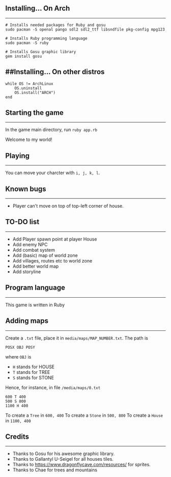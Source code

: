 ## Installing... On Arch
---
```
# Installs needed packages for Ruby and gosu
sudo pacman -S openal pango sdl2 sdl2_ttf libsndfile pkg-config mpg123

# Installs Ruby programming language
sudo pacman -S ruby

# Installs Gosu graphic library
gem install gosu
```

##Installing... On other distros
---
```
while OS != ArchLinux
	OS.uninstall
	OS.install("ARCH")
end
```

## Starting the game
---
In the game main directory, run `ruby app.rb`

Welcome to my world!

## Playing
---
You can move your charcter with `i, j, k, l`.

## Known bugs
---
* Player can't move on top of top-left corner of house.

## TO-DO list
---
* Add Player spawn point at player House
* Add enemy NPC
* Add combat system
* Add (basic) map of world zone
* Add villages, routes etc to world zone
* Add better world map
* Add storyline

## Program language
---
This game is written in Ruby

## Adding maps
---
Create a `.txt` file, place it in `media/maps/MAP_NUMBER.txt`. The path is
```
POSX OBJ POSY
```
where `OBJ` is


* `H` stands for HOUSE
* `T` stands for TREE
* `S` stands for STONE

Hence, for instance, in file `/media/maps/0.txt`
```
600 T 400
500 S 800
1100 H 400
```
To create a `Tree` in `600, 400`
To create a `Stone` in `500, 800`
To create a `House` in `1100, 400`

## Credits
---
* Thanks to Gosu for his awesome graphic library.
* Thanks to Gallantyl U-Seigel for all houses tiles.
* Thanks to https://www.dragonflycave.com/resources/ for sprites.
* Thanks to Chae for trees and mountains
